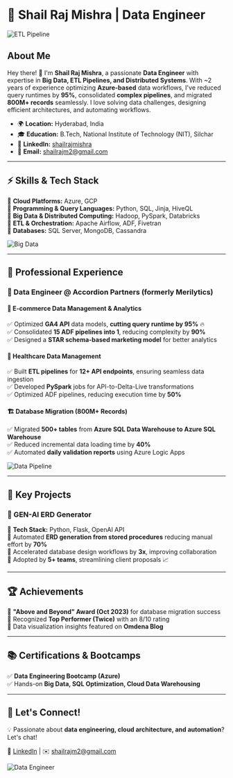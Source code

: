 # 🚀 Shail Raj Mishra | Data Engineer  

![ETL Pipeline](https://media.giphy.com/media/ZVik7pBtu9dNS/giphy.gif)  

## About Me

Hey there! 👋 I'm **Shail Raj Mishra**, a passionate **Data Engineer** with expertise in **Big Data, ETL Pipelines, and Distributed Systems**. With ~2 years of experience optimizing **Azure-based** data workflows, I've reduced query runtimes by **95%**, consolidated **complex pipelines**, and migrated **800M+ records** seamlessly. I love solving data challenges, designing efficient architectures, and automating workflows. 

- 🌍 **Location:** Hyderabad, India  
- 🎓 **Education:** B.Tech, National Institute of Technology (NIT), Silchar 
- 🔗 **LinkedIn:** [shailrajmishra](https://www.linkedin.com/in/shailrajmishra)  
- 📧 **Email:** shailrajm2@gmail.com  

---

## ⚡ Skills & Tech Stack

🔹 **Cloud Platforms:** Azure, GCP  
🔹 **Programming & Query Languages:** Python, SQL, Jinja, HiveQL  
🔹 **Big Data & Distributed Computing:** Hadoop, PySpark, Databricks  
🔹 **ETL & Orchestration:** Apache Airflow, ADF, Fivetran  
🔹 **Databases:** SQL Server, MongoDB, Cassandra  

![Big Data](https://media.giphy.com/media/L1R1tvI9svkIWwpVYr/giphy.gif)  

---

## 💼 Professional Experience

### 📌 Data Engineer @ Accordion Partners (formerly Merilytics)  

#### 🛒 **E-commerce Data Management & Analytics**  
✅ Optimized **GA4 API** data models, **cutting query runtime by 95%** 🔥  
✅ Consolidated **15 ADF pipelines into 1**, reducing complexity by **90%**  
✅ Designed a **STAR schema-based marketing model** for better analytics  

#### 🏥 **Healthcare Data Management**  
✅ Built **ETL pipelines** for **12+ API endpoints**, ensuring seamless data ingestion  
✅ Developed **PySpark** jobs for API-to-Delta-Live transformations  
✅ Optimized ADF pipelines, reducing execution time by **50%**  

#### 🏗️ **Database Migration (800M+ Records)**  
✅ Migrated **500+ tables** from **Azure SQL Data Warehouse to Azure SQL Warehouse**  
✅ Reduced incremental data loading time by **40%**  
✅ Automated **daily validation reports** using Azure Logic Apps  

![Data Pipeline](https://media.giphy.com/media/3oEjI6SIIHBdRxXI40/giphy.gif)  

---

## 🚀 Key Projects

### 📌 GEN-AI ERD Generator  
🔹 **Tech Stack:** Python, Flask, OpenAI API  
🔹 Automated **ERD generation from stored procedures** reducing manual effort by **70%**  
🔹 Accelerated database design workflows by **3x**, improving collaboration  
🔹 Adopted by **5+ teams**, streamlining client proposals 📈  


---

## 🏆 Achievements

🏅 **"Above and Beyond" Award (Oct 2023)** for database migration success  
🏅 Recognized **Top Performer (Twice)** with an 8/10 rating  
🏅 Data visualization insights featured on **Omdena Blog**  

---

## 📚 Certifications & Bootcamps

✅ **Data Engineering Bootcamp (Azure)**  
✅ Hands-on **Big Data, SQL Optimization, Cloud Data Warehousing**  

---

## 📢 Let's Connect!

💡 Passionate about **data engineering, cloud architecture, and automation**? Let's chat!  

🔗 [LinkedIn](https://www.linkedin.com/in/shailrajmishra) | ✉️ shailrajm2@gmail.com  

![Data Engineer](https://media.giphy.com/media/3o7abldj0b3rxrZUxW/giphy.gif)  

